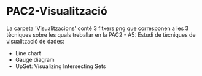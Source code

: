 # PAC2-Visualització

La carpeta 'Visualitzacions' conté 3 fitxers png que corresponen a les 3 tècniques sobre les quals treballar en la PAC2 - A5: Estudi de tècniques de visualització de dades:
 * Line chart
 * Gauge diagram
 * UpSet: Visualizing Intersecting Sets
